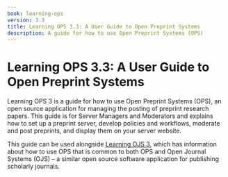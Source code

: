 ```yaml
---
book: learning-ops
version: 3.3
title: Learning OPS 3.3: A User Guide to Open Preprint Systems
description: A guide for how to use Open Preprint Systems (OPS)
---
```


# Learning OPS 3.3: A User Guide to Open Preprint Systems

Learning OPS 3 is a guide for how to use Open Preprint Systems (OPS), an open source application for managing the posting of preprint research papers. This guide is for Server Managers and Moderators and explains how to set up a preprint server, develop policies and workflows, moderate and post preprints, and display them on your server website.

This guide can be used alongside [Learning OJS 3](/learning-ojs), which has information about how to use OPS that is common to both OPS and Open Journal Systems (OJS) – a similar open source software application for publishing scholarly journals.
